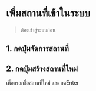 # เพื่มสถานที่เข้าในระบบ
> ต้องเข้าสู่ระบบก่อน
## 1. กดปุ่มจัดการสถานที่

## 2. กดปุ่มสร้างสถานที่ใหม่
เพื่อกรอกชื่อสถานที่ใหม่ และ กดEnter
